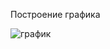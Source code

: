 Построение графика

![график](https://user-images.githubusercontent.com/89045875/131822845-39325f34-6041-4d0c-b337-76255af2c298.png)
